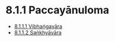 

# 8.1.1 Paccayānuloma

* [8.1.1.1 Vibhaṅgavāra](8.1.1/8.1.1.1.md)
* [8.1.1.2 Saṅkhyāvāra](8.1.1/8.1.1.2.md)



